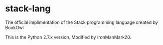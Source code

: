 # stack-lang
The official implimentation of the Stack programming language created by BookOwl

This is the Python 2.7.x version. Modified by IronManMark20.

